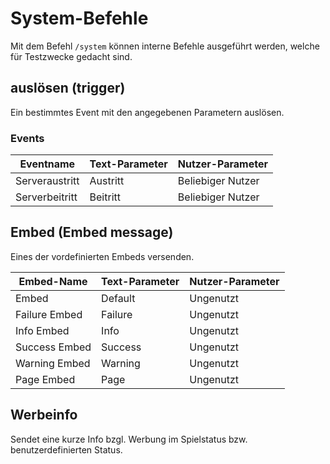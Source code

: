 # System-Befehle

Mit dem Befehl `/system` können interne Befehle ausgeführt werden, welche für Testzwecke gedacht sind.

## auslösen (trigger)

Ein bestimmtes Event mit den angegebenen Parametern auslösen.

### Events

| Eventname      | Text-Parameter | Nutzer-Parameter  |
|----------------|----------------|-------------------|
| Serveraustritt | Austritt       | Beliebiger Nutzer |
| Serverbeitritt | Beitritt       | Beliebiger Nutzer |

## Embed (Embed message)

Eines der vordefinierten Embeds versenden.

| Embed-Name    | Text-Parameter | Nutzer-Parameter  |
|---------------|----------------|-------------------|
| Embed         | Default        | Ungenutzt         |
| Failure Embed | Failure        | Ungenutzt         |
| Info Embed    | Info           | Ungenutzt         |
| Success Embed | Success        | Ungenutzt         |
| Warning Embed | Warning        | Ungenutzt         |
| Page Embed    | Page           | Ungenutzt         |

## Werbeinfo

Sendet eine kurze Info bzgl. Werbung im Spielstatus bzw. benutzerdefinierten Status.
